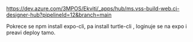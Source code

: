 https://dev.azure.com/3MPOS/Ekviti/_apps/hub/ms.vss-build-web.ci-designer-hub?pipelineId=12&branch=main


Pokrece se npm install expo-cli, pa install turtle-cli , loginuje se na expo i preavi deploy tamo.